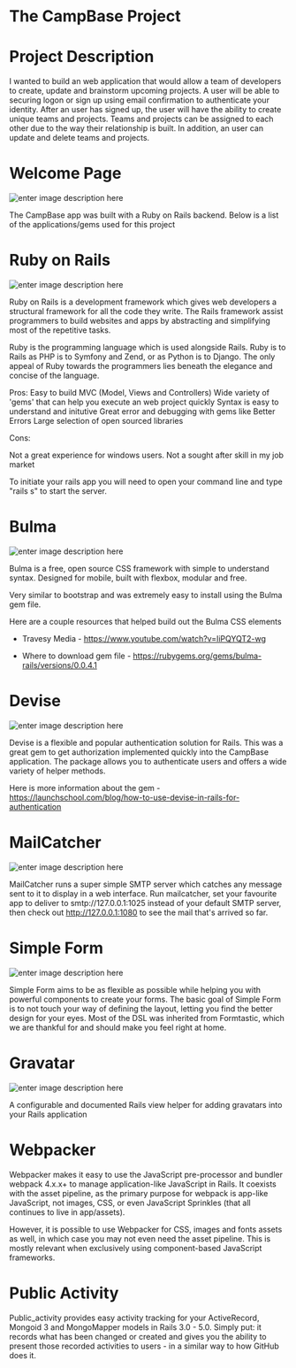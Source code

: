 # The CampBase Project

# Project Description

I wanted to build an web application that would allow a team of developers to create, update and brainstorm upcoming projects.  A user will be able to securing logon or sign up using email confirmation to authenticate your identity.  After an user has signed up, the user will have the ability to create unique teams and projects.  Teams and projects can be assigned to each other due to the way their relationship is built.  In addition, an user can update and delete teams and projects.

# Welcome Page

![enter image description here](<img src="hhttps://drive.google.com/open?id=11aj0iXWkfVqwnyZJ5SBPc-Do7Ek-csxN">)

The CampBase app was built with a Ruby on Rails backend.  Below is a list of the applications/gems used for this project

# Ruby on Rails

![enter image description here](https://s3.amazonaws.com/com.twilio.prod.twilio-docs/images/twilio-on-rails.width-808.png)

Ruby on Rails is a development framework which gives web developers a structural framework for all the code they write. The Rails framework assist programmers to build websites and apps by abstracting and simplifying most of the repetitive tasks.

Ruby is the programming language which is used alongside Rails. Ruby is to Rails as PHP is to Symfony and Zend, or as Python is to Django. The only appeal of Ruby towards the programmers lies beneath the elegance and concise of the language.

Pros:
Easy to build MVC (Model, Views and Controllers)
Wide variety of 'gems' that can help you execute an web project quickly
Syntax is easy to understand and initutive
Great error and debugging with gems like Better Errors
Large selection of open sourced libraries


Cons: 

Not a great experience for windows users. 
Not a sought after skill in my job market

To initiate your rails app you will need to open your command line and type "rails s" to start the server.


# Bulma

![enter image description here](https://i.imgur.com/rZxrMv6.jpg)

Bulma is a free, open source CSS framework with simple to understand syntax.  Designed for mobile, built with flexbox, modular and free.

Very similar to bootstrap and was extremely easy to install using the Bulma gem file.    

Here are a couple resources that helped build out the Bulma CSS elements

- Travesy Media - https://www.youtube.com/watch?v=IiPQYQT2-wg

- Where to download gem file - https://rubygems.org/gems/bulma-rails/versions/0.0.4.1

# Devise

![enter image description here](https://i.imgur.com/PCL91pN.png)

Devise is a flexible and popular authentication solution for Rails.  This was a great gem to get authorization implemented quickly into the CampBase application.  The package allows you to authenticate users and offers a wide variety of helper methods.

Here is more information about the gem - https://launchschool.com/blog/how-to-use-devise-in-rails-for-authentication

# MailCatcher

![enter image description here](https://i.imgur.com/LG57d9y.jpg)

MailCatcher runs a super simple SMTP server which catches any message sent to it to display in a web interface. Run mailcatcher, set your favourite app to deliver to smtp://127.0.0.1:1025 instead of your default SMTP server, then check out http://127.0.0.1:1080 to see the mail that's arrived so far.


# Simple Form

![enter image description here](https://i.imgur.com/I3vovav.png)

Simple Form aims to be as flexible as possible while helping you with powerful components to create your forms. The basic goal of Simple Form is to not touch your way of defining the layout, letting you find the better design for your eyes. Most of the DSL was inherited from Formtastic, which we are thankful for and should make you feel right at home.


# Gravatar

![enter image description here](https://i.imgur.com/N5gu9af.png)

A configurable and documented Rails view helper for adding gravatars into your Rails application


# Webpacker

Webpacker makes it easy to use the JavaScript pre-processor and bundler webpack 4.x.x+ to manage application-like JavaScript in Rails. It coexists with the asset pipeline, as the primary purpose for webpack is app-like JavaScript, not images, CSS, or even JavaScript Sprinkles (that all continues to live in app/assets).

However, it is possible to use Webpacker for CSS, images and fonts assets as well, in which case you may not even need the asset pipeline. This is mostly relevant when exclusively using component-based JavaScript frameworks.


# Public Activity

Public_activity provides easy activity tracking for your ActiveRecord, Mongoid 3 and MongoMapper models in Rails 3.0 - 5.0. Simply put: it records what has been changed or created and gives you the ability to present those recorded activities to users - in a similar way to how GitHub does it.

